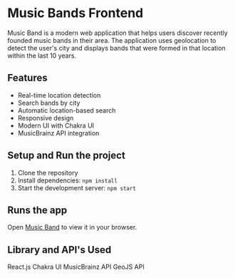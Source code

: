 # Music Bands Frontend

Music Band is a modern web application that helps users discover recently founded music bands in their area. The application uses geolocation to detect the user's city and displays bands that were formed in that location within the last 10 years.

## Features

- Real-time location detection
- Search bands by city
- Automatic location-based search
- Responsive design
- Modern UI with Chakra UI
- MusicBrainz API integration

## Setup and Run the project

  1. Clone the repository
  2. Install dependencies: ``` npm install ```
  3. Start the development server: ``` npm start ```

## Runs the app 
Open [Music Band](https://music-bands-frontend.vercel.app/) to view it in your browser.

## Library and API's Used
  React.js
  Chakra UI
  MusicBrainz API
  GeoJS API

